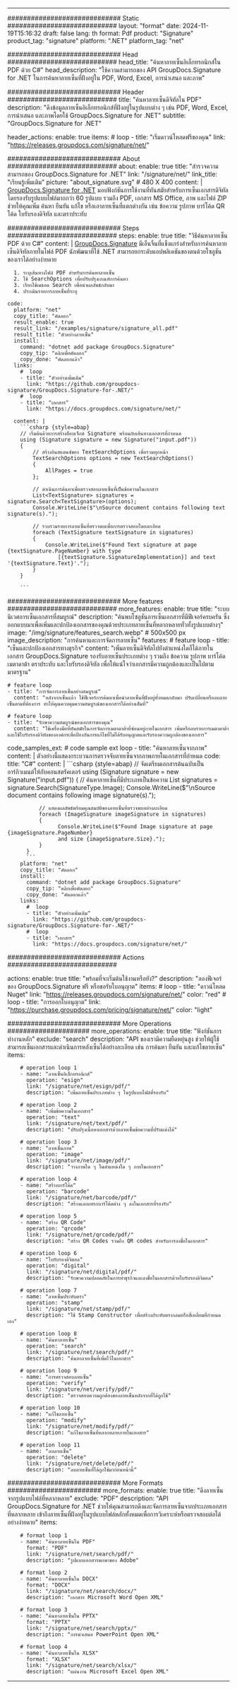 



---
############################# Static ############################
layout: "format"
date:  2024-11-19T15:16:32
draft: false
lang: th
format: Pdf
product: "Signature"
product_tag: "signature"
platform: ".NET"
platform_tag: "net"

############################# Head ############################
head_title: "ค้นหาลายเซ็นอิเล็กทรอนิกส์ใน PDF ด้วย C#"
head_description: "ใช้ความสามารถของ API GroupDocs.Signature for .NET ในการค้นหาลายเซ็นที่ฝังอยู่ใน PDF, Word, Excel, การนำเสนอ และภาพ"

############################# Header ############################
title: "ค้นหาลายเซ็นดิจิทัลใน PDF" 
description: "ดึงข้อมูลลายเซ็นอิเล็กทรอนิกส์ที่ฝังอยู่ในรูปแบบต่าง ๆ เช่น PDF, Word, Excel, การนำเสนอ และภาพโดยใช้ GroupDocs.Signature for .NET"
subtitle: "GroupDocs.Signature for .NET" 

header_actions:
  enable: true
  items:
    #  loop
    - title: "เริ่มดาวน์โหลดฟรีของคุณ"
      link: "https://releases.groupdocs.com/signature/net/"
      
############################# About ############################
about:
    enable: true
    title: "สำรวจความสามารถของ GroupDocs.Signature for .NET"
    link: "/signature/net/"
    link_title: "เรียนรู้เพิ่มเติม"
    picture: "about_signature.svg" # 480 X 400
    content: |
       [GroupDocs.Signature for .NET](/signature/net/) มอบฟังก์ชันการใช้งานที่ทันสมัยสำหรับการเซ็นเอกสารดิจิทัล โดยรองรับรูปแบบไฟล์มากกว่า 60 รูปแบบ รวมถึง PDF, เอกสาร MS Office, ภาพ และไฟล์ ZIP ช่วยให้คุณเพิ่ม ค้นหา ยืนยัน แก้ไข หรือเอาลายเซ็นที่แตกต่างกัน เช่น ข้อความ รูปภาพ บาร์โค้ด QR โค้ด ใบรับรองดิจิทัล และตราประทับ

############################# Steps ############################
steps:
    enable: true
    title: "วิธีค้นหาลายเซ็น PDF ด้วย C#"
    content: |
      [GroupDocs.Signature](/signature/net/) มีเอ็นจิ้นที่แข็งแกร่งสำหรับการค้นหาลายเซ็นดิจิทัลภายในไฟล์ PDF นักพัฒนาที่ใช้ .NET สามารถยกระดับแอปพลิเคชันของตนด้วยโซลูชันของเราได้อย่างง่ายดาย
      
      1. ระบุเส้นทางไฟล์ PDF สำหรับการค้นหาลายเซ็น
      2. ใช้ SearchOptions เพื่อปรับปรุงเกณฑ์การค้นหา
      3. เรียกใช้เมธอด Search เพื่อนำผลลัพธ์กลับมา
      4. ประเมินรายการลายเซ็นที่ระบุ
   
    code:
      platform: "net"
      copy_title: "คัดลอก"
      result_enable: true
      result_link: "/examples/signature/signature_all.pdf"
      result_title: "ตัวอย่างลายเซ็น"
      install:
        command: "dotnet add package GroupDocs.Signature"
        copy_tip: "คลิกเพื่อคัดลอก"
        copy_done: "คัดลอกแล้ว"
      links:
        #  loop
        - title: "ตัวอย่างเพิ่มเติม"
          link: "https://github.com/groupdocs-signature/GroupDocs.Signature-for-.NET/"
        #  loop
        - title: "เอกสาร"
          link: "https://docs.groupdocs.com/signature/net/"
          
      content: |
        ```csharp {style=abap}
        // เริ่มต้นด้วยการสร้างอ็อบเจ็กต์ Signature พร้อมกับเส้นทางเอกสารที่กำหนด
        using (Signature signature = new Signature("input.pdf"))
        {
            // สร้างอินสแตนซ์ของ TextSearchOptions เพื่อรวมทุกหน้า
            TextSearchOptions options = new TextSearchOptions()
            {
                AllPages = true
            };

            // ดำเนินการค้นหาเพื่อตรวจสอบลายเซ็นที่เป็นข้อความในเอกสาร
            List<TextSignature> signatures = signature.Search<TextSignature>(options);
            Console.WriteLine($"\nSource document contains following text signature(s).");

            // รวบรวมรายการลายเซ็นที่ตรวจพบเพื่อการตรวจสอบโดยละเอียด               
            foreach (TextSignature textSignature in signatures)
            {
                Console.WriteLine($"Found Text signature at page {textSignature.PageNumber} with type
                    [{textSignature.SignatureImplementation}] and text '{textSignature.Text}'.");
            }
        }
        
        ```            

############################# More features ############################
more_features:
  enable: true
  title: "ระบบนิเวศการเซ็นเอกสารที่สมบูรณ์"
  description: "ค้นพบโซลูชันการเซ็นเอกสารที่มีฟีเจอร์ครบครัน ซึ่งออกแบบมาเพื่อเพิ่มและปกป้องเอกสารของคุณด้วยประเภทลายเซ็นที่หลากหลายทั่วทั้งรูปแบบต่างๆ"
  image: "/img/signature/features_search.webp" # 500x500 px
  image_description: "การค้นหาและการจัดการลายเซ็น"
  features:
    # feature loop
    - title: "เซ็นและปกป้องเอกสารทางธุรกิจ"
      content: "เพิ่มลายเซ็นดิจิทัลไปยังตำแหน่งใดก็ได้ภายในเอกสาร GroupDocs.Signature รองรับลายเซ็นประเภทต่าง ๆ รวมถึง ข้อความ รูปภาพ บาร์โค้ด เมตาดาต้า ตราประทับ และใบรับรองดิจิทัล เพื่อให้แน่ใจว่าเอกสารมีความถูกต้องและเป็นไปตามมาตรฐาน"

    # feature loop
    - title: "การจัดการลายเซ็นอย่างสมบูรณ์"
      content: "หลังจากเซ็นแล้ว ใช้ฟีเจอร์การค้นหาเพื่อนำลายเซ็นที่ฝังอยู่ทั้งหมดกลับมา ปรับเปลี่ยนหรือลบลายเซ็นตามที่ต้องการ ทำให้คุณควบคุมความสมบูรณ์ของเอกสารได้อย่างเต็มที่"

    # feature loop
    - title: "รักษาความสมบูรณ์ของเอกสารของคุณ"
      content: "ใช้เครื่องมือที่ทันสมัยในการจัดการเมตาดาต้าที่ซ่อนอยู่ภายในเอกสาร เพิ่มหรือลบรายการเมตาดาต้า และใช้ใบรับรองดิจิทัลขององค์กรเพื่อป้องกันการแก้ไขที่ไม่ได้รับอนุญาตและรับรองความถูกต้องของเอกสาร"
      
  code_samples_ext:
    # code sample ext loop
    - title: "ค้นหาลายเซ็นจากภาพ"
      content: |
        ตัวอย่างนี้แสดงกระบวนการตรวจจับลายเซ็นจากภาพภายในเอกสารที่กำหนด
      code:
        title: "C#"
        content: |
          ```csharp {style=abap}
          // จัดเตรียมเอกสารต้นฉบับเป็นอาร์กิวเมนต์ให้กับคอนสตรัคเตอร์
          using (Signature signature = new Signature("input.pdf"))
          {
              // ค้นหาลายเซ็นที่มีประเภทเป็นข้อความ
              List<ImageSignature> signatures = signature.Search<ImageSignature>(SignatureType.Image);
              Console.WriteLine($"\nSource document contains following image signature(s).");

              // แสดงผลลัพธ์พร้อมคุณสมบัติของลายเซ็นที่ตรวจพบอย่างละเอียด
              foreach (ImageSignature imageSignature in signatures)
              {
                    Console.WriteLine($"Found Image signature at page {imageSignature.PageNumber} 
                    and size {imageSignature.Size}.");
              }
          }
          ```
        platform: "net"
        copy_title: "คัดลอก"
        install:
          command: "dotnet add package GroupDocs.Signature"
          copy_tip: "คลิกเพื่อคัดลอก"
          copy_done: "คัดลอกแล้ว"
        links:
          #  loop
          - title: "ตัวอย่างเพิ่มเติม"
            link: "https://github.com/groupdocs-signature/GroupDocs.Signature-for-.NET/"
          #  loop
          - title: "เอกสาร"
            link: "https://docs.groupdocs.com/signature/net/"
            

            


############################# Actions ############################

actions:
  enable: true
  title: "พร้อมที่จะเริ่มต้นใช้งานหรือยัง?"
  description: "ลองฟีเจอร์ของ GroupDocs.Signature ฟรี หรือขอรับใบอนุญาต"
  items:
    #  loop
    - title: "ดาวน์โหลด Nuget"
      link: "https://releases.groupdocs.com/signature/net/"
      color: "red"
        #  loop
    - title: "การออกใบอนุญาต"
      link: "https://purchase.groupdocs.com/pricing/signature/net/"
      color: "light"


############################# More Operations #####################
more_operations:
    enable: true
    title: "ฟังก์ชันการทำงานหลัก"
    exclude: "search"
    description: "API ของเรามีความยืดหยุ่นสูง ช่วยให้ผู้ใช้สามารถเซ็นเอกสารและดำเนินการหลังเซ็นได้อย่างละเอียด เช่น การค้นหา ยืนยัน และแก้ไขลายเซ็น"
    items: 
          
        # operation loop 1
        - name: "ลายเซ็นอิเล็กทรอนิกส์"
          operation: "esign"
          link: "/signature/net/esign/pdf/"
          description: "เพิ่มลายเซ็นประเภทต่าง ๆ ในรูปแบบไฟล์ที่รองรับ"

        # operation loop 2
        - name: "เพิ่มข้อความในเอกสาร"
          operation: "text"
          link: "/signature/net/text/pdf/"
          description: "ปรับปรุงเนื้อหาเอกสารด้วยลายเซ็นข้อความที่ปรับแต่งได้"

        # operation loop 3
        - name: "ลายเซ็นภาพ"
          operation: "image"
          link: "/signature/net/image/pdf/"
          description: "วางภาพใด ๆ ในตำแหน่งใด ๆ ภายในเอกสาร"

        # operation loop 4
        - name: "สร้างบาร์โค้ด"
          operation: "barcode"
          link: "/signature/net/barcode/pdf/"
          description: "สร้างและแทรกบาร์โค้ดต่าง ๆ ลงในเอกสารที่รองรับ"

        # operation loop 5
        - name: "สร้าง QR Code"
          operation: "qrcode"
          link: "/signature/net/qrcode/pdf/"
          description: "สร้าง QR Codes รวมถึง QR codes สำหรับการลงชื่อในเอกสาร"
          
        # operation loop 6
        - name: "ใบรับรองดิจิตอล"
          operation: "digital"
          link: "/signature/net/digital/pdf/"
          description: "รักษาความปลอดภัยในการทำธุรกิจและลงชื่อในเอกสารด้วยใบรับรองดิจิตอล"

        # operation loop 7
        - name: "ลายเซ็นประทับตรา"
          operation: "stamp"
          link: "/signature/net/stamp/pdf/"
          description: "ใช้ Stamp Constructor เพื่อสร้างประทับตรากลมหรือสี่เหลี่ยมที่กำหนดเอง"
          
        # operation loop 8
        - name: "ค้นหาลายเซ็น"
          operation: "search"
          link: "/signature/net/search/pdf/"
          description: "ค้นหาลายเซ็นที่เพิ่มไว้ในเอกสาร"
          
        # operation loop 9
        - name: "การตรวจสอบลายเซ็น"
          operation: "verify"
          link: "/signature/net/verify/pdf/"
          description: "ตรวจสอบความถูกต้องของลายเซ็นหลังจากที่ได้ถูกใช้"
          
        # operation loop 10
        - name: "แก้ไขลายเซ็น"
          operation: "modify"
          link: "/signature/net/modify/pdf/"
          description: "แก้ไขลายเซ็นที่หลากหลายภายในเอกสาร"
          
        # operation loop 11
        - name: "ลบลายเซ็น"
          operation: "delete"
          link: "/signature/net/delete/pdf/"
          description: "ลบลายเซ็นที่ได้ถูกใช้มาก่อนหน้านี้"
          
############################# More Formats ########################
more_formats:
    enable: true
    title: "ดึงลายเซ็นจากรูปแบบไฟล์ที่หลากหลาย"
    exclude: "PDF"
    description: "API GroupDocs.Signature for .NET ช่วยให้คุณสามารถดึงและจัดการลายเซ็นจากประเภทเอกสารที่หลากหลาย เข้าถึงลายเซ็นที่ฝังอยู่ในรูปแบบไฟล์หลักทั้งหมดเพื่อการวิเคราะห์หรือตรวจสอบต่อได้อย่างง่ายดาย"
    items: 
          
        # format loop 1
        - name: "ค้นหาลายเซ็นใน PDF"
          format: "PDF"
          link: "/signature/net/search/pdf/"
          description: "รูปแบบเอกสารพกพาของ Adobe"
          
        # format loop 2
        - name: "ค้นหาลายเซ็นใน DOCX"
          format: "DOCX"
          link: "/signature/net/search/docx/"
          description: "เอกสาร Microsoft Word Open XML"
          
        # format loop 3
        - name: "ค้นหาลายเซ็นใน PPTX"
          format: "PPTX"
          link: "/signature/net/search/pptx/"
          description: "การนำเสนอ PowerPoint Open XML"
          
        # format loop 4
        - name: "ค้นหาลายเซ็นใน XLSX"
          format: "XLSX"
          link: "/signature/net/search/xlsx/"
          description: "แผ่นงาน Microsoft Excel Open XML"


          

---